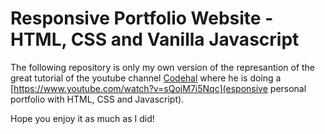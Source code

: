 # Responsive Portfolio Website - HTML, CSS and Vanilla Javascript

The following repository is only my own version of the represantion of the great tutorial of the youtube channel [Codehal](https://www.youtube.com/@codehal) where he is doing a [https://www.youtube.com/watch?v=sQoiM7i5Nqc](esponsive personal portfolio with HTML, CSS and Javascript).

Hope you enjoy it as much as I did!
